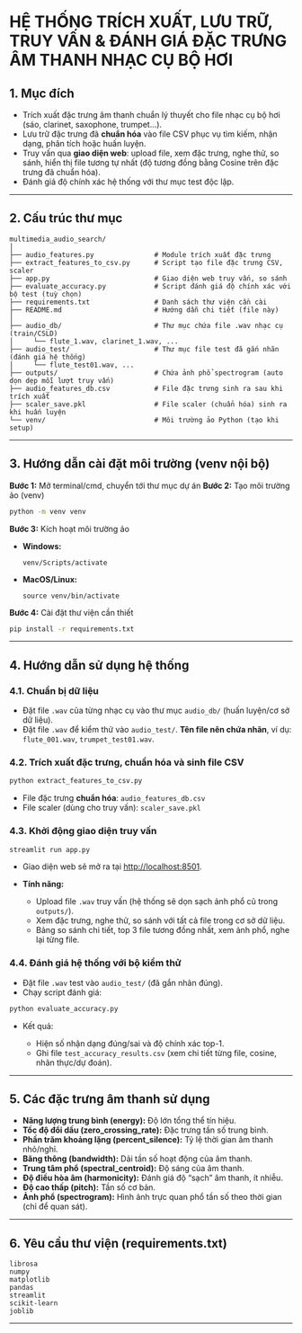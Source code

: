 # HỆ THỐNG TRÍCH XUẤT, LƯU TRỮ, TRUY VẤN & ĐÁNH GIÁ ĐẶC TRƯNG ÂM THANH NHẠC CỤ BỘ HƠI

## 1. Mục đích

* Trích xuất đặc trưng âm thanh chuẩn lý thuyết cho file nhạc cụ bộ hơi (sáo, clarinet, saxophone, trumpet...).
* Lưu trữ đặc trưng đã **chuẩn hóa** vào file CSV phục vụ tìm kiếm, nhận dạng, phân tích hoặc huấn luyện.
* Truy vấn qua **giao diện web**: upload file, xem đặc trưng, nghe thử, so sánh, hiển thị file tương tự nhất (độ tương đồng bằng Cosine trên đặc trưng đã chuẩn hóa).
* Đánh giá độ chính xác hệ thống với thư mục test độc lập.

---

## 2. Cấu trúc thư mục

```
multimedia_audio_search/
│
├── audio_features.py               # Module trích xuất đặc trưng
├── extract_features_to_csv.py      # Script tạo file đặc trưng CSV, scaler
├── app.py                          # Giao diện web truy vấn, so sánh
├── evaluate_accuracy.py            # Script đánh giá độ chính xác với bộ test (tuỳ chọn)
├── requirements.txt                # Danh sách thư viện cần cài
├── README.md                       # Hướng dẫn chi tiết (file này)
│
├── audio_db/                       # Thư mục chứa file .wav nhạc cụ (train/CSLD)
│     └── flute_1.wav, clarinet_1.wav, ...
├── audio_test/                     # Thư mục file test đã gắn nhãn (đánh giá hệ thống)
│     └── flute_test01.wav, ...
├── outputs/                        # Chứa ảnh phổ spectrogram (auto dọn dẹp mỗi lượt truy vấn)
├── audio_features_db.csv           # File đặc trưng sinh ra sau khi trích xuất
├── scaler_save.pkl                 # File scaler (chuẩn hóa) sinh ra khi huấn luyện
└── venv/                           # Môi trường ảo Python (tạo khi setup)
```

---

## 3. Hướng dẫn cài đặt môi trường (venv nội bộ)

**Bước 1:** Mở terminal/cmd, chuyển tới thư mục dự án
**Bước 2:** Tạo môi trường ảo (venv)

```bash
python -m venv venv
```

**Bước 3:** Kích hoạt môi trường ảo

* **Windows:**

  ```
  venv/Scripts/activate
  ```
* **MacOS/Linux:**

  ```
  source venv/bin/activate
  ```

**Bước 4:** Cài đặt thư viện cần thiết

```bash
pip install -r requirements.txt
```

---

## 4. Hướng dẫn sử dụng hệ thống

### 4.1. Chuẩn bị dữ liệu

* Đặt file `.wav` của từng nhạc cụ vào thư mục `audio_db/` (huấn luyện/cơ sở dữ liệu).
* Đặt file `.wav` để kiểm thử vào `audio_test/`. **Tên file nên chứa nhãn**, ví dụ: `flute_001.wav`, `trumpet_test01.wav`.

### 4.2. Trích xuất đặc trưng, chuẩn hóa và sinh file CSV

```bash
python extract_features_to_csv.py
```

* File đặc trưng **chuẩn hóa**: `audio_features_db.csv`
* File scaler (dùng cho truy vấn): `scaler_save.pkl`

### 4.3. Khởi động giao diện truy vấn

```bash
streamlit run app.py
```

* Giao diện web sẽ mở ra tại [http://localhost:8501](http://localhost:8501).
* **Tính năng:**

  * Upload file `.wav` truy vấn (hệ thống sẽ dọn sạch ảnh phổ cũ trong `outputs/`).
  * Xem đặc trưng, nghe thử, so sánh với tất cả file trong cơ sở dữ liệu.
  * Bảng so sánh chi tiết, top 3 file tương đồng nhất, xem ảnh phổ, nghe lại từng file.

### 4.4. Đánh giá hệ thống với bộ kiểm thử

* Đặt file `.wav` test vào `audio_test/` (đã gắn nhãn đúng).
* Chạy script đánh giá:

```bash
python evaluate_accuracy.py
```

* Kết quả:

  * Hiện số nhận dạng đúng/sai và độ chính xác top-1.
  * Ghi file `test_accuracy_results.csv` (xem chi tiết từng file, cosine, nhãn thực/dự đoán).

---

## 5. Các đặc trưng âm thanh sử dụng

* **Năng lượng trung bình (energy):** Độ lớn tổng thể tín hiệu.
* **Tốc độ đổi dấu (zero\_crossing\_rate):** Đặc trưng tần số trung bình.
* **Phần trăm khoảng lặng (percent\_silence):** Tỷ lệ thời gian âm thanh nhỏ/nghỉ.
* **Băng thông (bandwidth):** Dải tần số hoạt động của âm thanh.
* **Trung tâm phổ (spectral\_centroid):** Độ sáng của âm thanh.
* **Độ điều hòa âm (harmonicity):** Đánh giá độ “sạch” âm thanh, ít nhiễu.
* **Độ cao thấp (pitch):** Tần số cơ bản.
* **Ảnh phổ (spectrogram):** Hình ảnh trực quan phổ tần số theo thời gian (chỉ để quan sát).

---

## 6. Yêu cầu thư viện (requirements.txt)

```
librosa
numpy
matplotlib
pandas
streamlit
scikit-learn
joblib
```

---
